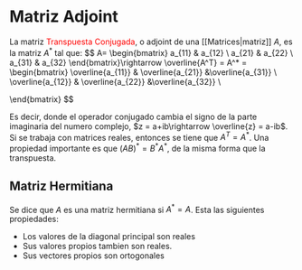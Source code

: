 # Matriz Adjoint


La matriz <font style="color:red">Transpuesta Conjugada</font>, o adjoint de una [[Matrices|matriz]] $A$, es la matriz $A^*$ tal que:
$$
A=
\begin{bmatrix}
a_{11} & a_{12} \\
a_{21} & a_{22} \\
a_{31} & a_{32} 
\end{bmatrix}\rightarrow \overline{A^T} = A^* = \begin{bmatrix}
\overline{a_{11}} & \overline{a_{21}}  &\overline{a_{31}} \\
\overline{a_{12}} & \overline{a_{22}} &\overline{a_{32}} \\

\end{bmatrix}
$$

Es decir, donde el operador conjugado cambia el signo de la parte imaginaria del numero complejo, $z = a+ib\rightarrow \overline{z} = a-ib$.
Si se trabaja con matrices reales, entonces se tiene que $A^T=A^*$.
Una propiedad importante es que $(AB)^*=B^*A^*$, de la misma forma que la transpuesta.

## Matriz Hermitiana

Se dice que $A$ es una matriz hermitiana si $A^*=A$. Esta las siguientes propiedades:

- Los valores de la diagonal principal son reales
- Sus valores propios tambien son reales.
- Sus vectores propios son ortogonales